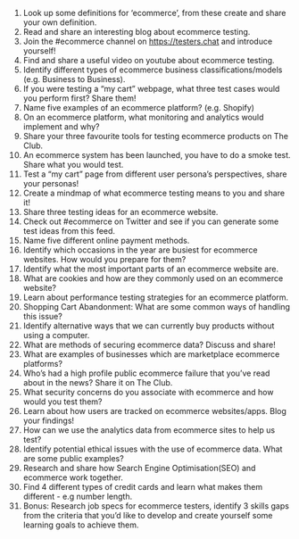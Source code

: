 1. Look up some definitions for ‘ecommerce’, from these create and share your own definition.  
2. Read and share an interesting blog about ecommerce testing.  
3. Join the #ecommerce channel on https://testers.chat and introduce yourself!  
4. Find and share a useful video on youtube about ecommerce testing.  
5. Identify different types of ecommerce business classifications/models (e.g. Business to Business).  
6. If you were testing a “my cart” webpage, what three test cases would you perform first? Share them!  
7. Name five examples of an ecommerce platform? (e.g. Shopify)  
8. On an ecommerce platform, what monitoring and analytics would implement and why?  
9. Share your three favourite tools for testing ecommerce products on The Club.  
10. An ecommerce system has been launched, you have to do a smoke test. Share what you would test.  
11. Test a “my cart” page from different user persona’s perspectives, share your personas!  
12. Create a mindmap of what ecommerce testing means to you and share it!  
13. Share three testing ideas for an ecommerce website.  
14. Check out #ecommerce on Twitter and see if you can generate some test ideas from this feed.  
15. Name five different online payment methods.  
16. Identify which occasions in the year are busiest for ecommerce websites. How would you prepare for them?  
17. Identify what the most important parts of an ecommerce website are.  
18. What are cookies and how are they commonly used on an ecommerce website?  
19. Learn about performance testing strategies for an ecommerce platform.  
20. Shopping Cart Abandonment: What are some common ways of handling this issue?  
21. Identify alternative ways that we can currently buy products without using a computer.  
22. What are methods of securing ecommerce data? Discuss and share!  
23. What are examples of businesses which are marketplace ecommerce platforms?  
24. Who’s had a high profile public ecommerce failure that you’ve read about in the news? Share it on The Club.  
25. What security concerns do you associate with ecommerce and how would you test them?  
26. Learn about how users are tracked on ecommerce websites/apps. Blog your findings!  
27. How can we use the analytics data from ecommerce sites to help us test?  
28. Identify potential ethical issues with the use of ecommerce data. What are some public examples? 
29. Research and share how Search Engine Optimisation(SEO) and ecommerce work together.  
30. Find 4 different types of credit cards and learn what makes them different - e.g number length.  
31. Bonus: Research job specs for ecommerce testers, identify 3 skills gaps from the criteria that you’d like to develop and create yourself some learning goals to achieve them. 